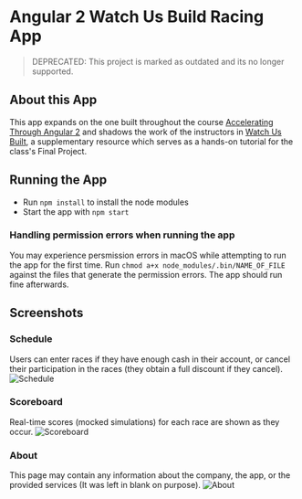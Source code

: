 # Angular 2 Watch Us Build Racing App

> DEPRECATED: This project is marked as outdated and its no longer supported.


## About this App

This app expands on the one built throughout the course [Accelerating Through Angular 2](https://www.codeschool.com/courses/accelerating-through-angular-2) and shadows the work of the instructors in [Watch Us Built](https://www.codeschool.com/screencasts/build-an-angular-2-app-with-component-interaction-routing#comments), a supplementary resource which serves as a hands-on tutorial for the class's Final Project.

## Running the App

 * Run `npm install` to install the node modules
 * Start the app with `npm start`
 
### Handling permission errors when running the app

You may experience persmission errors in macOS while attempting to run the app for the first time. Run
`chmod a+x node_modules/.bin/NAME_OF_FILE` against the files that generate the permission errors. The app should run fine afterwards. 

## Screenshots

### Schedule

Users can enter races if they have enough cash in their account, or cancel their participation in the races (they obtain a full discount if they cancel).
![Schedule](https://github.com/jlares/codeschool-accelerating-through-angular2/blob/master/images/screenshots/schedule.png)

### Scoreboard

Real-time scores (mocked simulations) for each race are shown as they occur.
![Scoreboard](https://github.com/jlares/codeschool-accelerating-through-angular2/blob/master/images/screenshots/scoreboard.png)

### About

This page may contain any information about the company, the app, or the provided services (It was left in blank on purpose).
![About](https://github.com/jlares/codeschool-accelerating-through-angular2/blob/master/images/screenshots/about.png)
